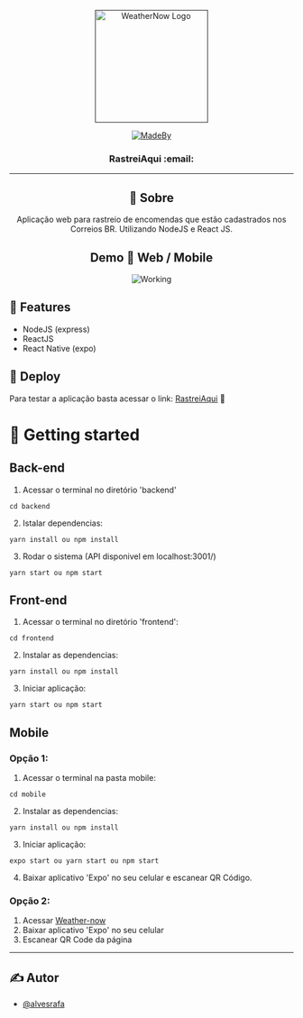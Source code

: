 <p align="center">
  <a href="" rel="noopener">
 <img width=200px height=200px src="https://i.imgur.com/Aby9wnl.png" alt="WeatherNow Logo"></a>

 <div align="center">
 
 [![MadeBy](https://img.shields.io/badge/created%20by-raufa-red)](https://github.com/alvesrafa)
 </div>
</p>

<h3 align="center">RastreiAqui :email: </h3>


---
<div align="center"> 
  
  
## 🧐 Sobre <a name = "about"> </a>

Aplicação web para rastreio de encomendas que estão cadastrados nos Correios BR. Utilizando NodeJS e React JS.

## Demo 🎥 Web / Mobile  <a name = "demo"></a>
<div width="100%">
  
  ![Working](https://media.giphy.com/media/Q7X6C2G2vV0q1Ywt6K/giphy.gif)
  
</div>
</div>



## :wrench: <strong>Features</strong> 
- NodeJS (express)
- ReactJS
- React Native (expo)

## 🚀 <strong>Deploy</strong> <a name = "deployment"></a>
Para testar a aplicação basta acessar o link: [RastreiAqui](https://rastreiaqui.herokuapp.com "Hospedada na heroku, por isso um pouco mais lento") :page_with_curl:

# 🏁 <strong>Getting started</strong>
## <strong>Back-end</strong>
1. Acessar o terminal no diretório 'backend'
```
cd backend
```
2. Istalar dependencias:
```
yarn install ou npm install
```
3. Rodar o sistema (API disponivel em localhost:3001/)
```
yarn start ou npm start
```
## <strong>Front-end</strong>
1. Acessar o terminal no diretório 'frontend':
```
cd frontend
```
2. Instalar as dependencias:
```
yarn install ou npm install
```
3. Iniciar aplicação:
```
yarn start ou npm start
```
## <strong>Mobile</strong>
### <strong>Opção 1:</strong>

1. Acessar o terminal na pasta mobile:
```
cd mobile
```
2. Instalar as dependencias:
```
yarn install ou npm install
```
3. Iniciar aplicação:
```
expo start ou yarn start ou npm start 
```
4. Baixar aplicativo 'Expo' no seu celular e escanear QR Código.
### <strong>Opção 2:</strong>
1. Acessar [Weather-now](https://expo.io/@raufa/weather-now)
2. Baixar aplicativo 'Expo' no seu celular
3. Escanear QR Code da página
---

## ✍️ <strong>Autor</strong> <a name = "authors"></a>

- [@alvesrafa](https://github.com/alvesrafa) 
